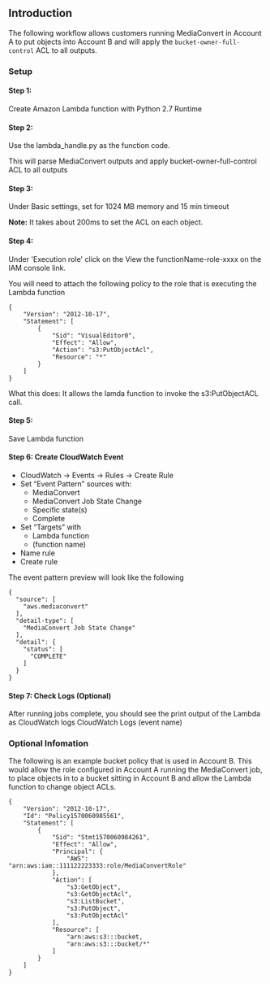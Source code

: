 ## Introduction
The following workflow allows customers running MediaConvert in Account A to put objects into Account B and will apply the `bucket-owner-full-control` ACL to all outputs. 

### Setup

#### Step 1: 
Create Amazon Lambda function with Python 2.7 Runtime

 
#### Step 2: 
Use the lambda_handle.py as the function code.

This will parse MediaConvert outputs and apply bucket-owner-full-control ACL to all outputs
 
#### Step 3: 
Under Basic settings, set for 1024 MB memory and 15 min timeout

**Note:** It takes about 200ms to set the ACL on each object. 
 
#### Step 4:
Under 'Execution role' click on the View the functionName-role-xxxx on the IAM console link. 

You will need to attach the following policy to the role that is executing the Lambda function

~~~~
{
    "Version": "2012-10-17",
    "Statement": [
        {
            "Sid": "VisualEditor0",
            "Effect": "Allow",
            "Action": "s3:PutObjectAcl",
            "Resource": "*"
        }
    ]
}
~~~~

What this does:
It allows the lamda function to invoke the s3:PutObjectACL call. 

#### Step 5:
Save Lambda function


 
#### Step 6: Create CloudWatch Event


+ CloudWatch -> Events -> Rules -> Create Rule
+ Set “Event Pattern” sources with:
	- MediaConvert
	- MediaConvert Job State Change
	- Specific state(s)
	- Complete
+ Set “Targets” with
	- Lambda function
	- (function name)
+ Name rule
+ Create rule

The event pattern preview will look like the following

~~~~
{
  "source": [
    "aws.mediaconvert"
  ],
  "detail-type": [
    "MediaConvert Job State Change"
  ],
  "detail": {
    "status": [
      "COMPLETE"
    ]
  }
} 
~~~~
 

 
#### Step 7: Check Logs (Optional) 
 
After running jobs complete, you should see the print output of the Lambda as CloudWatch logs
CloudWatch Logs (event name)

### Optional Infomation

The following is an example bucket policy that is used in Account B. This would allow the role configured in Account A running the MediaConvert job, to place objects in to a bucket sitting in Account B and allow the Lambda function to change object ACLs. 

~~~~
{
    "Version": "2012-10-17",
    "Id": "Policy1570060985561",
    "Statement": [
        {
            "Sid": "Stmt1570060984261",
            "Effect": "Allow",
            "Principal": {
                "AWS": "arn:aws:iam::111122223333:role/MediaConvertRole"
            },
            "Action": [
                "s3:GetObject",
                "s3:GetObjectAcl",
                "s3:ListBucket",
                "s3:PutObject",
                "s3:PutObjectAcl"
            ],
            "Resource": [
                "arn:aws:s3:::bucket,
                "arn:aws:s3:::bucket/*"
            ]
        }
    ]
}
~~~~